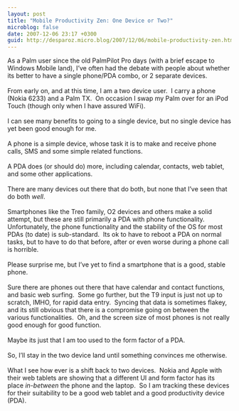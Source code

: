 ```yaml
---
layout: post
title: "Mobile Productivity Zen: One Device or Two?"
microblog: false
date: 2007-12-06 23:17 +0300
guid: http://desparoz.micro.blog/2007/12/06/mobile-productivity-zen.html
---
```

<p>As a Palm user since the old PalmPilot Pro days (with a brief escape to Windows Mobile land), I’ve often had the debate with people about whether its better to have a single phone/PDA combo, or 2 separate devices.<br/><br/>From early on, and at this time, I am a two device user.  I carry a phone (Nokia 6233) and a Palm TX.  On occasion I swap my Palm over for an iPod Touch (though only when I have assured WiFi).<br/><br/>I can see many benefits to going to a single device, but no single device has yet been good enough for me.<br/><br/>A phone is a simple device, whose task it is to make and receive phone calls, SMS and some simple related functions.<br/><br/>A PDA does (or should do) more, including calendar, contacts, web tablet, and some other applications.<br/><br/>There are many devices out there that do both, but none that I’ve seen that do both <em>well</em>.<br/><br/>Smartphones like the Treo family, O2 devices and others make a solid attempt, but these are still primarily a PDA with phone functionality.  Unfortunately, the phone functionality and the stability of the OS for most PDAs (to date) is sub-standard.  Its ok to have to reboot a PDA on normal tasks, but to have to do that before, after or even worse during a phone call is horrible.<br/><br/>Please surprise me, but I’ve yet to find a smartphone that is a good, stable phone.<br/><br/>Sure there are phones out there that have calendar and contact functions, and basic web surfing.  Some go further, but the T9 input is just not up to scratch, IMHO, for rapid data entry.  Syncing that data is sometimes flakey, and its still obvious that there is a compromise going on between the various functionalities.  Oh, and the screen size of most phones is not really good enough for good function.<br/><br/>Maybe its just that I am too used to the form factor of a PDA.<br/><br/>So, I’ll stay in the two device land until something convinces me otherwise.<br/><br/>What I see how ever is a shift back to two devices.  Nokia and Apple with their web tablets are showing that a different UI and form factor has its place <em>in-between</em> the phone and the laptop.  So I am tracking these devices for their suitability to be a good web tablet and a good productivity device (PDA).</p>
